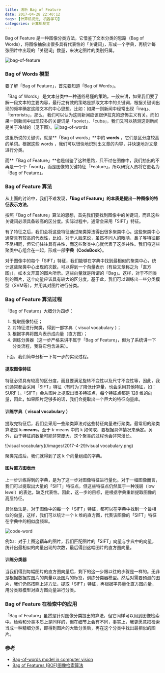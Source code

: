 ```yaml
---
title: 浅析 Bag of Feature
date: 2017-04-28 22:40:12
tags: [计算机视觉, 机器学习]
categories: 计算机视觉
---
```


Bag of Feature 是一种图像分类方法，它借鉴了文本分类的思路（Bag of Words），将图像抽象出很多具有代表性的「关键词」，形成一个字典，再统计每张图片中出现的「关键词」数量，来决定图片的类别归属。

![bag-of-feature](/images/2017-4-29/bag-of-feature.png)

<!--more-->

### Bag of Words 模型

要了解「Bag of Feature」，首先要知道「Bag of Words」。

「Bag of Words」 是文本分类中一种通俗易懂的策略。一般来讲，如果我们要了解一段文本的主要内容，最行之有效的策略是抓取文本中的关键词，根据关键词出现的频率确定这段文本的中心思想。比如：如果一则新闻中经常出现「iraq」、「terrorists」，那么，我们可以认为这则新闻应该跟伊拉克的恐怖主义有关。而如果一则新闻中出现较多的关键词是「soviet」、「cuba」，我们又可以猜测这则新闻是关于冷战的（见下图）。![bag-of-words](/images/2017-4-29/bag-of-words.png)

这里所说的关键词，就是**「Bag of words」**中的 **words** ，它们是区分度较高的单词。根据这些 words ，我们可以很快地识别出文章的内容，并快速地对文章进行分类。

而**「Bag of Feature」**也是借鉴了这种思路，只不过在图像中，我们抽出的不再是一个个「word」，而是图像的关键特征「Feature」，所以研究人员将它更名为「Bag of Feature」。

### Bag of Feature 算法

从上面的讨论中，我们不难发现，**「Bag of Feature」的本质是提出一种图像的特征表示方法**。

按照「Bag of Feature」算法的思想，首先我们要找到图像中的关键词，而且这些关键词必须具备较高的区分度。实际过程中，通常会采用「SIFT」特征。

有了特征之后，我们会将这些特征通过聚类算法得出很多聚类中心。这些聚类中心通常具有较高的代表性，比如，对于人脸来说，虽然不同人的眼睛、鼻子等特征都不尽相同，但它们往往具有共性，而这些聚类中心就代表了这类共性。我们将这些聚类中心组合在一起，形成一部**字典（CodeBook）**。

对于图像中的每个「SIFT」特征，我们能够在字典中找到最相似的聚类中心，统计这些聚类中心出现的次数，可以得到一个向量表示（有些文章称之为「直方图」），如本文开篇的图片所示。这些向量就是所谓的「Bag」。这样，对于不同类别的图片，这个向量应该具有较大的区分度，基于此，我们可以训练出一些分类模型（SVM等），并用其对图片进行分类。

### Bag of Feature 算法过程

「Bag of Feature」大概分为四步：

1. 提取图像特征；
2. 对特征进行聚类，得到一部字典（ visual vocabulary ）；
3. 根据字典将图片表示成向量（直方图）；
4. 训练分类器（这一步严格来讲不属于「Bag of Feature」，但为了系统讲一下分类流程，我将它包含进来）。

下面，我们简单分析一下每一步的实现过程。

#### 提取图像特征

特征必须具有较高的区分度，而且要满足旋转不变性以及尺寸不变性等，因此，我们通常都会采用「SIFT」特征（有时为了降低计算量，也会采用其他特征，如：SURF ）。「SIFT」会从图片上提取出很多特征点，每个特征点都是 128 维的向量，因此，如果图片足够多的话，我们会提取出一个巨大的特征向量库。

#### 训练字典（ visual vocabulary ）

提取完特征后，我们会采用一些聚类算法对这些特征向量进行聚类。最常用的聚类算法是 **k-means**。至于 k-means 中的 k 如何取，要根据具体情况来确定。另外，由于特征的数量可能非常庞大，这个聚类的过程也会非常漫长。

![visual vocabulary](/images/2017-4-29/visual vocabulary.png)

聚类完成后，我们就得到了这 k 个向量组成的字典。

#### 图片直方图表示

上一步训练得到的字典，是为了这一步对图像特征进行量化。对于一幅图像而言，我们可以提取出大量的「SIFT」特征点，但这些特征点仍然属于一种浅层（low level）的表达，缺乏代表性。因此，这一步的目标，是根据字典重新提取图像的高层特征。

具体做法是，对于图像中的每一个「SIFT」特征，都可以在字典中找到一个最相似的向量，这样，我们可以统计一个 k 维的直方图，代表该图像的「SIFT」特征在字典中的相似度频率。

![code-word](/images/2017-4-29/code-word.png)

例如：对于上图这辆车的图片，我们匹配图片的「SIFT」向量与字典中的向量，统计出最相似的向量出现的次数，最后得到这幅图片的直方图向量。

#### 训练分类器

当我们得到每幅图片的直方图向量后，剩下的这一步跟以往的步骤是一样的。无非是根据数据库图片的向量以及图片的标签，训练分类器模型。然后对需要预测的图片，我们仍然按照上述方法，提取「SIFT」特征，再根据字典量化直方图向量，用分类器模型对直方图向量进行分类。

### Bag of Feature 在检索中的应用

「Bag of Feature」虽然是针对图像分类提出的算法，但它同样可以用到图像检索中。检索和分类本质上是同样的，但在细节上会有不同，事实上，我更愿意把检索当成一种精细分类，即得到图片的大致分类后，再在这个分类中找出最相似的图片。



### 参考

+ [Bag-of-words model in computer vision](https://en.wikipedia.org/wiki/Bag-of-words_model_in_computer_vision)
+ [Bag of Features (BOF)图像检索算法](http://blog.csdn.net/chlele0105/article/details/9633397)